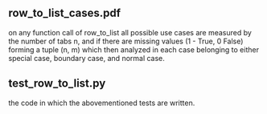 ## row_to_list_cases.pdf
on any function call of row_to_list all possible use cases are measured by the number of tabs n, and if there are missing values (1 - True, 0 False) forming a tuple (n, m) which then analyzed in each case belonging to either special case, boundary case, and normal case.


## test_row_to_list.py
the code in which the abovementioned tests are written.


